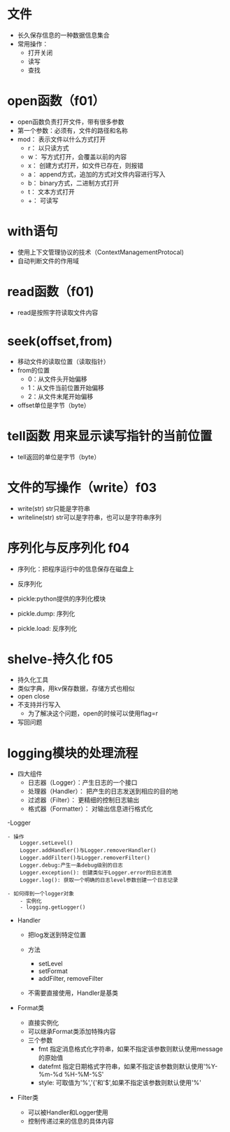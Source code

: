 # 文件
- 长久保存信息的一种数据信息集合
- 常用操作：
    - 打开关闭
    - 读写
    - 查找
    
#   open函数（f01）
- open函数负责打开文件，带有很多参数
- 第一个参数：必须有，文件的路径和名称
- mod： 表示文件以什么方式打开
    - r： 以只读方式
    - w： 写方式打开，会覆盖以前的内容
    - x： 创建方式打开，如文件已存在，则报错
    - a： append方式，追加的方式对文件内容进行写入
    - b： binary方式，二进制方式打开
    - t： 文本方式打开
    - +： 可读写
    
# with语句
- 使用上下文管理协议的技术（ContextManagementProtocal)
- 自动判断文件的作用域

# read函数（f01)
- read是按照字符读取文件内容

# seek(offset,from)
- 移动文件的读取位置（读取指针）
- from的位置
    - 0：从文件头开始偏移
    - 1：从文件当前位置开始偏移
    - 2：从文件末尾开始偏移
- offset单位是字节（byte）

# tell函数 用来显示读写指针的当前位置
- tell返回的单位是字节（byte）

# 文件的写操作（write）f03
- write(str) str只能是字符串
- writeline(str) str可以是字符串，也可以是字符串序列

# 序列化与反序列化 f04
- 序列化：把程序运行中的信息保存在磁盘上
- 反序列化

- pickle:python提供的序列化模块
- pickle.dump: 序列化
- pickle.load: 反序列化

# shelve-持久化 f05
- 持久化工具
- 类似字典，用kv保存数据，存储方式也相似
- open close
- 不支持并行写入
    - 为了解决这个问题，open的时候可以使用flag=r
- 写回问题

# logging模块的处理流程
- 四大组件
    - 日志器（Logger）：产生日志的一个接口
    - 处理器（Handler）： 把产生的日志发送到相应的目的地
    - 过滤器（Filter）： 更精细的控制日志输出
    - 格式器（Formatter）： 对输出信息进行格式化

-Logger
    
    - 操作
        Logger.setLevel()
        Logger.addHandler()与Logger.removerHandler()
        Logger.addFilter()与Logger.removerFilter()
        Logger.debug:产生一条debug级别的日志
        Logger.exception(): 创建类似于Logger.error的日志消息
        Logger.log(): 获取一个明确的日志level参数创建一个日志记录
        
    - 如何得到一个logger对象
        - 实例化
        - logging.getLogger()
        
- Handler
    - 把log发送到特定位置
    - 方法
        - setLevel
        - setFormat
        - addFilter, removeFilter
        
    - 不需要直接使用，Handler是基类
    
- Format类
    - 直接实例化
    - 可以继承Format类添加特殊内容
    - 三个参数
        - fmt 指定消息格式化字符串，如果不指定该参数则默认使用message的原始值
        - datefmt 指定日期格式字符串，如果不指定该参数则默认使用'%Y-%m-%d %H-%M-%S'
        - style: 可取值为'%','{'和'$',如果不指定该参数则默认使用'%'
    
- Filter类
    - 可以被Handler和Logger使用
    - 控制传递过来的信息的具体内容
    
